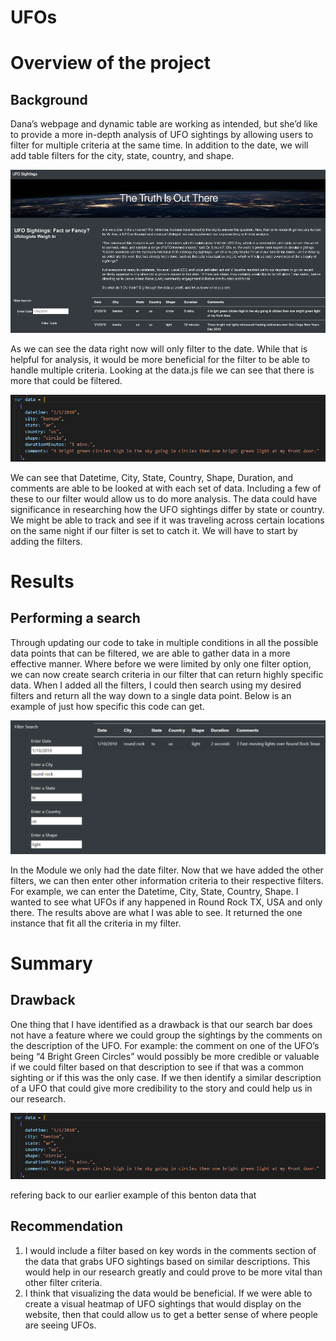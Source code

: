 # UFOs

# Overview of the project
## Background
Dana’s webpage and dynamic table are working as intended, but she’d like to provide a more in-depth analysis of UFO sightings by allowing users to filter for multiple criteria at the same time. In addition to the date, we will add table filters for the city, state, country, and shape.

![](https://github.com/Andrew-E-Walters/UFOs/blob/main/images/Completed%20Module.png)

As we can see the data right now will only filter to the date. While that is helpful for analysis, it would be more beneficial for the filter to be able to handle multiple criteria. Looking at the data.js file we can see that there is more that could be filtered. 

![Data](https://github.com/Andrew-E-Walters/UFOs/blob/main/images/Exaple%20of%20Data.png)

We can see that Datetime, City, State, Country, Shape, Duration, and comments are able to be looked at with each set of data. Including a few of these to our filter would allow us to do more analysis. The data could have significance in researching how the UFO sightings differ by state or country. We might be able to track and see if it was traveling across certain locations on the same night if our filter is set to catch it. We will have to start by adding the filters. 

# Results
## Performing a search 
Through updating our code to take in multiple conditions in all the possible data points that can be filtered, we are able to gather data in a more effective manner. Where before we were limited by only one filter option, we can now create search criteria in our filter that can return highly specific data. When I added all the filters, I could then search using my desired filters and return all the way down to a single data point. Below is an example of just how specific this code can get. 

![Images of Search step by step](https://github.com/Andrew-E-Walters/UFOs/blob/main/images/One%20Search%20Example.png)

In the Module we only had the date filter. Now that we have added the other filters, we can then enter other information criteria to their respective filters. For example, we can enter the Datetime, City, State, Country, Shape. I wanted to see what UFOs if any happened in Round Rock TX, USA and only there. The results above are what I was able to see. It returned the one instance that fit all the criteria in my filter. 

# Summary
## Drawback 
One thing that I have identified as a drawback is that our search bar does not have a feature where we could group the sightings by the comments on the description of the UFO. For example: the comment on one of the UFO’s being “4 Bright Green Circles” would possibly be more credible or valuable if we could filter based on that description to see if that was a common sighting or if this was the only case. If we then identify a similar description of a UFO that could give more credibility to the story and could help us in our research. 

![Data](https://github.com/Andrew-E-Walters/UFOs/blob/main/images/Exaple%20of%20Data.png)

refering back to our earlier example of this benton data that 

## Recommendation
1.	I would include a filter based on key words in the comments section of the data that grabs UFO sightings based on similar descriptions. This would help in our research greatly and could prove to be more vital than other filter criteria. 
2.	I think that visualizing the data would be beneficial. If we were able to create a visual heatmap of UFO sightings that would display on the website, then that could allow us to get a better sense of where people are seeing UFOs. 
